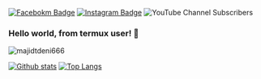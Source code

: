 [![Facebokm Badge](https://img.shields.io/badge/-@majidtdeni-blue?style=flat&logo=Facebook&logoColor=white&link=https://www.facebook.com/deni6660/)](https://www.facebook.com/deni6660) [![Instagram Badge](https://img.shields.io/badge/-@majidtdeni-f01397?style=flat&logo=Instagram&logoColor=white&link=https://www.instagram.com/majidtdeni/)](https://www.instagram.com/majidtdeni/) <img alt="YouTube Channel Subscribers" src="https://img.shields.io/youtube/channel/subscribers/UCuB1DJ0d1u9mkZIivlJIgCA?style=social">
### Hello world, from termux user! 🤪
<p align=left> <img src=https://komarev.com/ghpvc/?username=majidtdeni666 alt=majidtdeni666 /> </p>

[![Github stats](https://github-readme-stats.vercel.app/api?username=majidtdeni666&show_icons=true&theme=dark&include_all_commits=true)](https://github.com/majidtdeni666/github-readme-stats)
[![Top Langs](https://github-readme-stats.vercel.app/api/top-langs/?username=majidtdeni666&layout=compact&theme=dark)](https://github.com/tmajidtdeni666/github-readme-stats)
